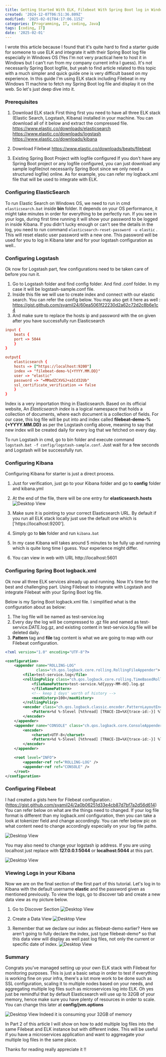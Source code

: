```yaml
---
title: Getting Started With ELK, Filebeat With Spring Boot log in Windows Part 1
created: '2024-12-07T06:51:36.809Z'
modified: '2025-02-01T04:17:06.115Z'
categories: [Programming, IT, coding, Java]
tags: [coding, IT]
date: '2025-02-01'
---
```


I wrote this article because I found that it's quite hard to find a starter guide for someone to use ELK and integrate it with their Spring Boot log file especially in Windows OS (Yes I'm not very practical here to host it in Windows but I can't run from my company current infra I guess). It's not necessarily Spring Boot logfile, but yeah to find article related to this topic with a much simpler and quick guide one is very difficult based on my experience. In this guide I'm using ELK stack including Filebeat in my Windows 11 machine to fetch my Spring Boot log file and display it on the web. So let's just deep dive into it.

### Prerequisites

1. Download ELK stack
   First thing first you need to have all three ELK stack (Elastic Search, Logstash, Kibana) installed in your machine. You can download all of it below and extract the compressed file.
    https://www.elastic.co/downloads/elasticsearch
    https://www.elastic.co/downloads/logstash
    https://www.elastic.co/downloads/kibana

2. Download Filebeat
   https://www.elastic.co/downloads/beats/filebeat

3. Existing Spring Boot Project with logfile configured
   If you don't have any Spring Boot project or any logfile configured, you can just download any sample logfile(not necessarily Spring Boot since we only need a structured logfile) online. As for example, you can refer my logback.xml file that will be used to integrate with ELK.

### Configuring ElasticSearch

To run Elastic Search on Windows OS, we need to run in cmd `elasticsearch.bat` inside **bin** folder. It depends on your OS performance, it might take minutes in order for everything to be perfectly run. If you see in your logs, during first time running it will show your password to be logged in inside Kibana. If you didn't lucky enough or can't see the details in the log, you need to run command `elasticsearch-reset-password -u elastic` . This will reset elastic user password with a new one. This password will be used for you to log in Kibana later and for your logstash configuration as well..

### Configuring Logstash

Ok now for Logstash part, few configurations need to be taken care of before you run it.

1. Go to Logstash folder and find config folder. And  find .conf folder. In my case it will be logstash-sample.conf file.
2. Inside this file we will use to create index and connect with our elastic search. You can refer the config below. You may also get it here as well :
   https://gist.github.com/syamil24/60ea5061f22230d2a62c72d2c8b6e1c4
3. And make sure to replace the hosts ip and password with the on given after you have successfully run Elasticsearch

```conf
input {
    beats {
    port => 5044
    }
}

output{
    elasticsearch {
    hosts => ["https://localhost:9200"]
    index => "filebeat-demo-%{+YYYY.MM.DD}"
    user => "elastic"
    password => "=MMadZCXVGJ+a1Cd32Ub"
    ssl_certificate_verification => false
    }
}
```

Index is a very importation thing in Elasticsearch. Based on its official website, An *Elasticsearch index* is a logical namespace that holds a collection of documents, where each document is a collection of fields. For our case, this log file will be put into and index called **filebeat-demo-%{+YYYY.MM.DD}** as per the Logstash config above, meaning to say that new index will be created daily for every log that we fetched on every day.

To run Logstash in cmd, go to bin folder and execute command `logstash.bat -f config/logstash-sample.conf`. Just wait for a few seconds and Logstash will be successfully run.

### Configuring Kibana

Configuring Kibana for starter is just a direct process.

1. Just for verification, just go to your Kibana folder and go to **config** folder and kibana.yml
2. At the end of the file, there will be one entry for **elasticsearch.hosts**
   ![Desktop View](/assets/elk/kibana-config.png)

3. Make sure it is pointing to your correct Elasticsearch URL. By default if you run all ELK stack locally just use the default one which is ['https://localhost:9200'].
4. Simply go to **bin** folder and run `kibana.bat`
5. In my case Kibana will takes around 5 minutes to be fully up and running which is quite long time I guess. Your experience might differ.
6. You can view in web with URL http://localhost:5601

### Configuring Spring Boot logback.xml

Ok now all three ELK services already up and running. Now It's time for the best and challenging part. Using Filebeat to integrate with Logstash and integrate Filebeat with your Spring Boot log file.

Below is my Spring Boot logback.xml file. I simplified what is the configuration about as below:

1. The log file will be named as test-service.log
2. Every day the log will be compressed to .gz file and named as test-service.DATE.log.gz, and existing content in test-service.log file will be deleted daily.
3. **Pattern** tag and **file** tag content is what we are going to map with our Filebeat configuration.

```xml
<?xml version="1.0" encoding="UTF-8"?>

<configuration>
    <appender name="ROLLING-LOG"
              class="ch.qos.logback.core.rolling.RollingFileAppender">
        <file>test-service.log</file>
        <rollingPolicy class="ch.qos.logback.core.rolling.TimeBasedRollingPolicy">
            <fileNamePattern>test-service.%d{yyyy-MM-dd}.log.gz
            </fileNamePattern>
            <!-- keep 1 days' worth of history -->
            <maxHistory>100</maxHistory>
        </rollingPolicy>
        <encoder class="ch.qos.logback.classic.encoder.PatternLayoutEncoder">
            <Pattern>%d %-5level [%thread] [TRACE-ID=%X{trace-id:-}] %logger{0}: %msg%n</Pattern>
        </encoder>
    </appender>
    <appender name="CONSOLE" class="ch.qos.logback.core.ConsoleAppender">
        <encoder>
            <charset>UTF-8</charset>
            <Pattern>%d %-5level [%thread] [TRACE-ID=%X{trace-id:-}] %logger{0}: %msg%n</Pattern>
        </encoder>
    </appender>

    <root level="INFO">
        <appender-ref ref="ROLLING-LOG" />
        <appender-ref ref="CONSOLE" />
    </root>
</configuration>

```

### Configuring Filebeat

I had created a gists here for Filebeat configuration.: (https://gist.github.com/syamil24/2a0b06251d33e4cb87d7bf7a2d56d614)
You can refer below on what are the things need to changed. If your log file format is different than my logback.xml configuration, then you can take a look at tokenizer field and change accordingly. You can refer below pic on what content need to change accordingly especially on your log file paths.

![Desktop View](/assets/elk/filebeat-config-1.png)

You may also need to change your logstash ip address. If you are using localhost just replace with **127.0.0.1:5044** or **localhost:5044** at this part.

![Desktop View](/assets/elk/filebeat--config-2.png)

### Viewing Logs in your Kibana

Now we are on the final section of the first part of this tutorial. Let's log in to Kibana with the default username **elastic** and the password given as mentioned previously. To view the logs, go to discover tab and create a new data view as my picture below.

1. Go to Discover Section
![Desktop View](/assets/elk/kibana-1.jpg)

2. Create a Data View
![Desktop View](/assets/elk/kibana-2.jpg)

3. Remember that we declare our index as filebeat-demo earlier? Here we aren't going to fully declare the index, just type  filebeat-demo* so that this data view will display as well past log files, not only the current or specific date of index.
![Desktop View](/assets/elk/kibana-3.jpg)

### Summary

Congrats you've managed setting up your own ELK stack with Filebeat for monitoring purposes. This is just a basic setup in order to test if everything is working fine on your infra, there's a lot more work to be done such as SSL configuration, scaling it to multiple nodes based on your needs, and aggregating multiple log files such as microservices log into ELK. Oh yes just be remindful that by default Elasticsearch will use up to 32GB of your memory, hence make sure you have plenty of resources in order to scale. You can change this later at **config/jvm.options**

![Desktop View](/assets/elk/elastic-memory.jpg)
Indeed it is consuming your 32GB of memory

In Part 2 of this article I will show on how to add multiple log files into the same Filebeat and ELK instance but with different index. This will be useful if you have a microservices application and want to aggreagate your multiple log files in the same place.

Thanks for reading really appreciate it !!
